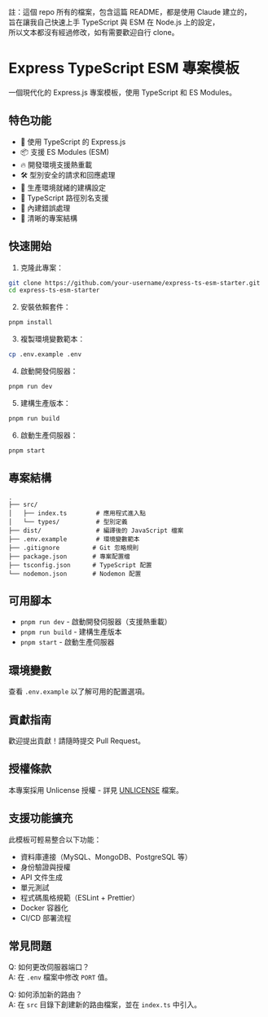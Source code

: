 註：這個 repo 所有的檔案，包含這篇 README，都是使用 Claude 建立的，  
旨在讓我自己快速上手 TypeScript 與 ESM 在 Node.js 上的設定，  
所以文本都沒有經過修改，如有需要歡迎自行 clone。

# Express TypeScript ESM 專案模板

一個現代化的 Express.js 專案模板，使用 TypeScript 和 ES Modules。

## 特色功能

- 🚀 使用 TypeScript 的 Express.js
- 📦 支援 ES Modules (ESM)
- 🔥 開發環境支援熱重載
- 🛠️ 型別安全的請求和回應處理
- 🔧 生產環境就緒的建構設定
- 📝 TypeScript 路徑別名支援
- 🚦 內建錯誤處理
- 🌿 清晰的專案結構

## 快速開始

1. 克隆此專案：

```bash
git clone https://github.com/your-username/express-ts-esm-starter.git
cd express-ts-esm-starter
```

2. 安裝依賴套件：

```bash
pnpm install
```

3. 複製環境變數範本：

```bash
cp .env.example .env
```

4. 啟動開發伺服器：

```bash
pnpm run dev
```

5. 建構生產版本：

```bash
pnpm run build
```

6. 啟動生產伺服器：

```bash
pnpm start
```

## 專案結構

```
.
├── src/
│   ├── index.ts        # 應用程式進入點
│   └── types/          # 型別定義
├── dist/               # 編譯後的 JavaScript 檔案
├── .env.example        # 環境變數範本
├── .gitignore         # Git 忽略規則
├── package.json       # 專案配置檔
├── tsconfig.json      # TypeScript 配置
└── nodemon.json       # Nodemon 配置
```

## 可用腳本

- `pnpm run dev` - 啟動開發伺服器（支援熱重載）
- `pnpm run build` - 建構生產版本
- `pnpm start` - 啟動生產伺服器

## 環境變數

查看 `.env.example` 以了解可用的配置選項。

## 貢獻指南

歡迎提出貢獻！請隨時提交 Pull Request。

## 授權條款

本專案採用 Unlicense 授權 - 詳見 [UNLICENSE](https://unlicense.org/) 檔案。

## 支援功能擴充

此模板可輕易整合以下功能：

- 資料庫連接（MySQL、MongoDB、PostgreSQL 等）
- 身份驗證與授權
- API 文件生成
- 單元測試
- 程式碼風格規範（ESLint + Prettier）
- Docker 容器化
- CI/CD 部署流程

## 常見問題

Q: 如何更改伺服器端口？  
A: 在 `.env` 檔案中修改 `PORT` 值。

Q: 如何添加新的路由？  
A: 在 `src` 目錄下創建新的路由檔案，並在 `index.ts` 中引入。
